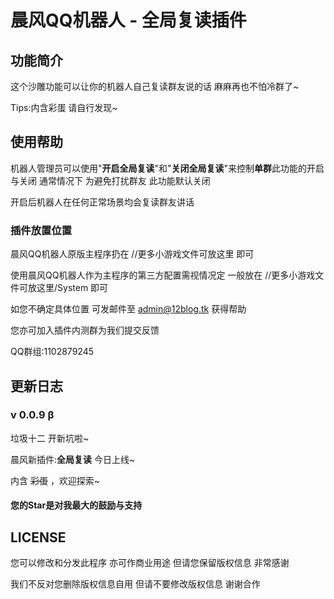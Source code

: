 # 晨风QQ机器人 - 全局复读插件

## 功能简介

这个沙雕功能可以让你的机器人自己复读群友说的话 麻麻再也不怕冷群了~

Tips:内含彩蛋 请自行发现~

## 使用帮助

机器人管理员可以使用"**开启全局复读**"和"**关闭全局复读**"来控制**单群**此功能的开启与关闭 通常情况下 为避免打扰群友 此功能默认关闭

开启后机器人在任何正常场景均会复读群友讲话

### 插件放置位置

晨风QQ机器人原版主程序扔在 //更多小游戏文件可放这里 即可

使用晨风QQ机器人作为主程序的第三方配置需视情况定 一般放在 //更多小游戏文件可放这里/System 即可

如您不确定具体位置 可发邮件至 [admin@12blog.tk](mailto:admin@12blog.tk) 获得帮助

您亦可加入插件内测群为我们提交反馈

QQ群组:1102879245

## 更新日志

### v 0.0.9 β

垃圾十二 开新坑啦~

晨风新插件:**全局复读** 今日上线~

内含 ~~彩蛋~~ ，欢迎探索~

#### 您的Star是对我最大的鼓励与支持

## LICENSE

您可以修改和分发此程序 亦可作商业用途 但请您保留版权信息 非常感谢

我们不反对您删除版权信息自用 但请不要修改版权信息 谢谢合作